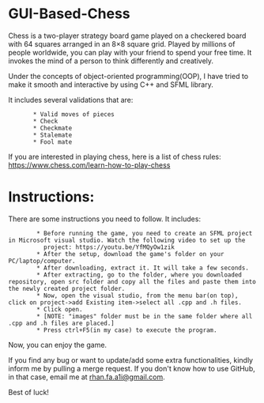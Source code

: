 # GUI-Based-Chess

Chess is a two-player strategy board game played on a checkered board with 64 squares arranged in an 8×8 square grid. Played by millions of people worldwide, you can play with your friend to spend your free time. It invokes the mind of a person to think differently and creatively. 

Under the concepts of object-oriented programming(OOP), I have tried to make it smooth and interactive by using C++ and SFML library. 

It includes several validations that are:

           * Valid moves of pieces
           * Check
           * Checkmate
           * Stalemate
           * Fool mate

If you are interested in playing chess, here is a list of chess rules: https://www.chess.com/learn-how-to-play-chess


# Instructions:
There are some instructions you need to follow. It includes:

            * Before running the game, you need to create an SFML project in Microsoft visual studio. Watch the following video to set up the 
              project: https://youtu.be/YfMQyOw1zik
            * After the setup, download the game's folder on your PC/laptop/computer.
            * After downloading, extract it. It will take a few seconds.
            * After extracting, go to the folder, where you downloaded repository, open src folder and copy all the files and paste them into the newly created project folder.
            * Now, open the visual studio, from the menu bar(on top), click on project->add Existing item->select all .cpp and .h files.
            * Click open.
            * [NOTE: "images" folder must be in the same folder where all .cpp and .h files are placed.]
            * Press ctrl+F5(in my case) to execute the program.

Now, you can enjoy the game.

If you find any bug or want to update/add some extra functionalities, kindly inform me by pulling a merge request. If you don't know how to use GitHub, in that case, email me at rhan.fa.a1i@gmail.com.

Best of luck!
